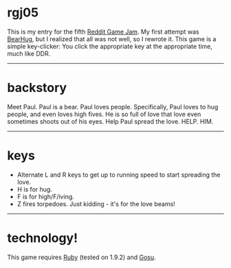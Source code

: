 # rgj05
This is my entry for the fifth [Reddit Game Jam](http://reddit.com/r/redditgamejam). My first 
attempt was [BearHug](http://github.com/kpullen/BearHug), but I realized that all was not well, so 
I rewrote it. This game is a simple key-clicker: You click the appropriate key at the appropriate 
time, much like DDR.
***
# backstory
Meet Paul. Paul is a bear. Paul loves people. Specifically, Paul loves to hug people, and even loves
high fives. He is so full of love that love even sometimes shoots out of his eyes. Help Paul spread
the love. HELP. HIM.
***
# keys
* Alternate L and R keys to get up to running speed to start spreading the love.
* H is for hug.
* F is for high/F/iving.
* Z fires torpedoes. Just kidding - it's for the love beams!
***
# technology!
This game requires [Ruby](http://ruby-lang.org) (tested on 1.9.2) and [Gosu](http://libgosu.org).